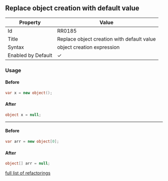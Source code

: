 ## Replace object creation with default value

| Property | Value |
| -------- | ----- |
| Id | RR0185 |
| Title | Replace object creation with default value |
| Syntax | object creation expression |
| Enabled by Default | &#x2713; |

### Usage

#### Before

```csharp
var x = new object();
```

#### After

```csharp
object x = null;
```
___
#### Before

```csharp
var arr = new object[0];
```

#### After

```csharp
object[] arr = null;
```

[full list of refactorings](Refactorings.md)